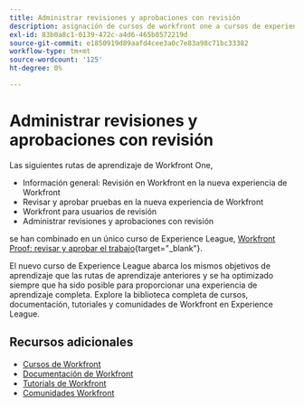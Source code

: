 ```yaml
---
title: Administrar revisiones y aprobaciones con revisión
description: asignación de cursos de workfront one a cursos de experience league
exl-id: 83b0a8c1-0139-472c-a4d6-465b8572219d
source-git-commit: e1850919d89aafd4cee3a0c7e83a98c71bc33382
workflow-type: tm+mt
source-wordcount: '125'
ht-degree: 0%

---
```


# Administrar revisiones y aprobaciones con revisión

Las siguientes rutas de aprendizaje de Workfront One,

* Información general: Revisión en Workfront en la nueva experiencia de Workfront
* Revisar y aprobar pruebas en la nueva experiencia de Workfront
* Workfront para usuarios de revisión
* Administrar revisiones y aprobaciones con revisión

se han combinado en un único curso de Experience League, [Workfront Proof: revisar y aprobar el trabajo](https://experienceleague.adobe.com/?recommended=Workfront-L-1-2022.1.proof){target="_blank"}.

El nuevo curso de Experience League abarca los mismos objetivos de aprendizaje que las rutas de aprendizaje anteriores y se ha optimizado siempre que ha sido posible para proporcionar una experiencia de aprendizaje completa.  Explore la biblioteca completa de cursos, documentación, tutoriales y comunidades de Workfront en Experience League.

## Recursos adicionales

* [Cursos de Workfront](https://experienceleague.adobe.com/?lang=en&amp;Solution=Workfront#courses)
* [Documentación de Workfront](https://experienceleague.adobe.com/docs/workfront.html)
* [Tutorials de Workfront](https://experienceleague.adobe.com/docs/workfront-learn/tutorials-workfront/home.html)
* [Comunidades Workfront](https://experienceleaguecommunities.adobe.com/t5/workfront/ct-p/workfront)
